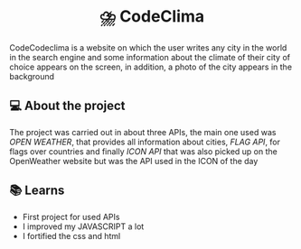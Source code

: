 <h1 align="center" style = "margin_bottom:50px"> ⛈️ CodeClima</h1>
CodeCodeclima is a website on which the user writes any city in the world in the search engine and some information about the climate of their city of choice appears on the screen, in addition, a photo of the city appears in the background

## 💻 About the project
The project was carried out in about three APIs, the main one used was *OPEN WEATHER*, that provides all information about cities, *FLAG API*, for flags over countries and finally *ICON API* that was also picked up on the OpenWeather website but was the API used in the ICON of the day

## 📚 Learns
- First project for used APIs
- I improved my JAVASCRIPT a lot
- I fortified the css and html
